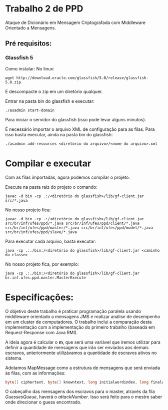 # Trabalho 2 de PPD
Ataque de Dicionário em Mensagem Criptografada com Middleware Orientado a Mensagens.

## Pré requisitos:
### Glassfish 5
Como instalar:
No linux:

`wget http://download.oracle.com/glassfish/5.0/release/glassfish-5.0.zip`

E descompacte o zip em um diretório qualquer.

Entrar na pasta bin do glassfish e executar:

`./asadmin start-domain`

Para iniciar o servidor do glassfish (isso pode levar alguns minutos).

É necessário importar o arquivo XML de configuração para as filas. Para isso basta executar, ainda na pasta bin do glassfish:

`./asadmin add-resources <diretório do arquivo>/<nome do arquivo>.xml`

# Compilar e executar

Com as filas importadas, agora podemos compilar o projeto.

Execute na pasta raíz do projeto o comando:

`javac -d bin -cp .:/<diretório do glassfish>/lib/gf-client.jar src/*.java`

No nosso projeto fica:

`javac -d bin -cp .:/<diretório do glassfish>/lib/gf-client.jar src/br/inf/ufes/ppd/*.java src/br/inf/ufes/ppd/client/*.java src/br/inf/ufes/ppd/master/*.java src/br/inf/ufes/ppd/model/*.java src/br/inf/ufes/ppd/slave/*.java`

Para executar cada arquivo, basta executar:

`java -cp .:./bin:/<diretório do glassfish>/lib/gf-client.jar <caminho da classe>`

No nosso projeto fica, por exemplo:

`java -cp .:./bin:/<diretório do glassfish>/lib/gf-client.jar br.inf.ufes.ppd.master.MasterExecute`

# Especificações:

O objetivo deste trabalho é praticar programação paralela usando middleware orientado a mensagens JMS e realizar análise de desempenho em um cluster de computadores. O trabalho inclui a comparação desta implementação com a implementação do primeiro trabalho (baseada em Request-Response com Java RMI).

A ideia agora é calcular o **m**, que será uma variável que iremos utilizar para definir a quantidade de mensagens que irão ser enviados aos demais escravos, anteriormente utilizávamos a quantidade de escravos ativos no sistema.

Adotamos MapMessage como a estrutura de mensagens que será enviada às filas, com as informações:
```java
byte[] ciphertext, byte[] knowntext, long initialwordindex, long finalwordindex, int attackNumber;
```

O cabeçalho das mensagens dos escravos para o master, através da fila _GuessesQueue_, haverá o _attackNumber_. Isso será feito para o mestre saber onde direcionar o guess encontrado.
